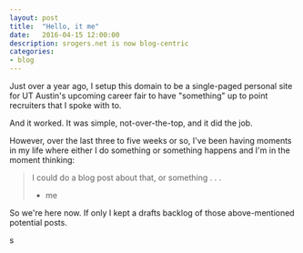 ```yaml
---
layout: post
title:  "Hello, it me"
date:   2016-04-15 12:00:00
description: srogers.net is now blog-centric
categories:
- blog
---
```


Just over a year ago, I setup this domain to be a single-paged personal site for
UT Austin's upcoming career fair to have "something" up to point recruiters
that I spoke with to.

And it worked. It was simple, not-over-the-top, and it did the job.

However, over the last three to five weeks or so, I've been having moments in
my life where either I do something or something happens and I'm in the moment
thinking:

> I could do a blog post about that, or something . . .
> - me

So we're here now. If only I kept a drafts backlog of those above-mentioned
potential posts.

s
